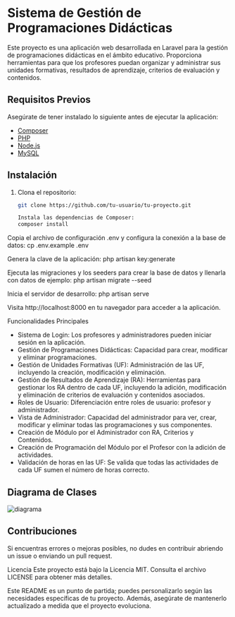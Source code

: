 # Sistema de Gestión de Programaciones Didácticas

Este proyecto es una aplicación web desarrollada en Laravel para la gestión de programaciones didácticas en el ámbito educativo. Proporciona herramientas para que los profesores puedan organizar y administrar sus unidades formativas, resultados de aprendizaje, criterios de evaluación y contenidos.

## Requisitos Previos

Asegúrate de tener instalado lo siguiente antes de ejecutar la aplicación:

- [Composer](https://getcomposer.org/)
- [PHP](https://www.php.net/)
- [Node.js](https://nodejs.org/)
- [MySQL](https://www.mysql.com/)

## Instalación

1. Clona el repositorio:

   ```bash
   git clone https://github.com/tu-usuario/tu-proyecto.git

   Instala las dependencias de Composer:
   composer install
   
Copia el archivo de configuración .env y configura la conexión a la base de datos:
cp .env.example .env

Genera la clave de la aplicación:
php artisan key:generate

Ejecuta las migraciones y los seeders para crear la base de datos y llenarla con datos de ejemplo:
php artisan migrate --seed

Inicia el servidor de desarrollo:
php artisan serve

Visita http://localhost:8000 en tu navegador para acceder a la aplicación.

Funcionalidades Principales
- Sistema de Login: Los profesores y administradores pueden iniciar sesión en la aplicación.
- Gestión de Programaciones Didácticas: Capacidad para crear, modificar y eliminar programaciones.
- Gestión de Unidades Formativas (UF): Administración de las UF, incluyendo la creación, modificación y eliminación.
- Gestión de Resultados de Aprendizaje (RA): Herramientas para gestionar los RA dentro de cada UF, incluyendo la adición, modificación y eliminación de criterios de evaluación y contenidos asociados.
- Roles de Usuario: Diferenciación entre roles de usuario: profesor y administrador.
- Vista de Administrador: Capacidad del administrador para ver, crear, modificar y eliminar todas las programaciones y sus componentes.
- Creación de Módulo por el Administrador con RA, Criterios y Contenidos.
- Creación de Programación del Módulo por el Profesor con la adición de actividades.
- Validación de horas en las UF: Se valida que todas las actividades de cada UF sumen el número de horas correcto.

## Diagrama de Clases
![diagrama](image.png)

## Contribuciones
Si encuentras errores o mejoras posibles, no dudes en contribuir abriendo un issue o enviando un pull request.

Licencia
Este proyecto está bajo la Licencia MIT. Consulta el archivo LICENSE para obtener más detalles.


Este README es un punto de partida; puedes personalizarlo según las necesidades específicas de tu proyecto. Además, asegúrate de mantenerlo actualizado a medida que el proyecto evoluciona.

